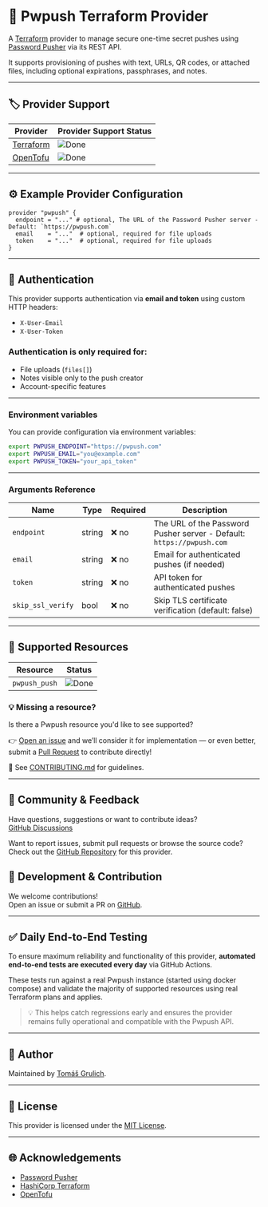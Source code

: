 # 🔐 Pwpush Terraform Provider

A [Terraform](https://www.terraform.io) provider to manage secure one-time secret pushes using [Password Pusher](https://github.com/pglombardo/PasswordPusher) via its REST API.

It supports provisioning of pushes with text, URLs, QR codes, or attached files, including optional expirations, passphrases, and notes.

---

## 🏷️ Provider Support
| Provider       | Provider Support Status              |
|----------------|--------------------------------------|
| [Terraform](https://registry.terraform.io/providers/grulicht/pwpush/latest) | ![Done](https://img.shields.io/badge/status-done-brightgreen) |
| [OpenTofu](https://search.opentofu.org/provider/grulicht/pwpush/latest)     | ![Done](https://img.shields.io/badge/status-done-brightgreen) |

---

## ⚙️ Example Provider Configuration

```hcl
provider "pwpush" {
  endpoint = "..." # optional, The URL of the Password Pusher server - Default: `https://pwpush.com`
  email    = "..."  # optional, required for file uploads
  token    = "..."  # optional, required for file uploads
}
```

---

## 🔐 Authentication

This provider supports authentication via **email and token** using custom HTTP headers:

- `X-User-Email`
- `X-User-Token`

### Authentication is only required for:

- File uploads (`files[]`)
- Notes visible only to the push creator
- Account-specific features

---

### Environment variables

You can provide configuration via environment variables:

```bash
export PWPUSH_ENDPOINT="https://pwpush.com"
export PWPUSH_EMAIL="you@example.com"
export PWPUSH_TOKEN="your_api_token"
```

---

### Arguments Reference

| Name             | Type    | Required | Description                                                                        |
|------------------|---------|----------|------------------------------------------------------------------------------------|
| `endpoint`       | string  | ❌ no    | The URL of the Password Pusher server - Default: `https://pwpush.com`              |
| `email`          | string  | ❌ no    | Email for authenticated pushes (if needed)                                         |
| `token`          | string  | ❌ no    | API token for authenticated pushes                                                 |
| `skip_ssl_verify`| bool    | ❌ no    | Skip TLS certificate verification (default: false)                                 |

---

## 🧩 Supported Resources

| Resource       | Status                              |
|----------------|-------------------------------------|
| `pwpush_push`  | ![Done](https://img.shields.io/badge/status-done-brightgreen) |

### 💡 Missing a resource?
Is there a Pwpush resource you'd like to see supported?

👉 [Open an issue](https://github.com/grulicht/terraform-provider-pwpush/issues) and we’ll consider it for implementation — or even better, submit a [Pull Request](https://github.com/grulicht/terraform-provider-pwpush/pulls) to contribute directly!

📘 See [CONTRIBUTING.md](https://github.com/grulicht/terraform-provider-pwpush/blob/main/.github/CONTRIBUTING.md) for guidelines.

---

## 💬 Community & Feedback
Have questions, suggestions or want to contribute ideas?  
[GitHub Discussions](https://github.com/grulicht/terraform-provider-pwpush/discussions)

Want to report issues, submit pull requests or browse the source code?  
Check out the [GitHub Repository](https://github.com/grulicht/terraform-provider-pwpush) for this provider.

## 🧪 Development & Contribution

We welcome contributions!  
Open an issue or submit a PR on [GitHub](https://github.com/grulicht/terraform-provider-pwpush).

---

## ✅ Daily End-to-End Testing
To ensure maximum reliability and functionality of this provider, **automated end-to-end tests are executed every day** via GitHub Actions.

These tests run against a real Pwpush instance (started using docker compose) and validate the majority of supported resources using real Terraform plans and applies.

> 💡 This helps catch regressions early and ensures the provider remains fully operational and compatible with the Pwpush API.

---

## 👤 Author

Maintained by [Tomáš Grulich](https://github.com/grulicht).

---

## 📜 License

This provider is licensed under the [MIT License](./LICENSE).

---

## 🌐 Acknowledgements

- [Password Pusher](https://pwpush.com)
- [HashiCorp Terraform](https://www.terraform.io)
- [OpenTofu](https://opentofu.org/)
